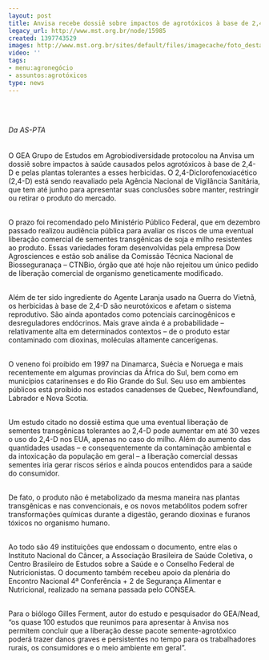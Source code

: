```yaml
---
layout: post
title: Anvisa recebe dossiê sobre impactos de agrotóxicos à base de 2,4-D
legacy_url: http://www.mst.org.br/node/15985
created: 1397743529
images: http://www.mst.org.br/sites/default/files/imagecache/foto_destaque/agrotoxico-morte.jpg
video: ''
tags:
- menu:agronegócio
- assuntos:agrotóxicos
type: news
---
```

<p>&nbsp;</p><p><br><em>Da AS-PTA<br></em><br><br>O GEA Grupo de Estudos em Agrobiodiversidade protocolou na Anvisa um dossiê sobre impactos à saúde causados pelos agrotóxicos à base de 2,4-D e pelas plantas tolerantes a esses herbicidas. O 2,4-Diclorofenoxiacético (2,4-D) está sendo reavaliado pela Agência Nacional de Vigilância Sanitária, que tem até junho para apresentar suas conclusões sobre manter, restringir ou retirar o produto do mercado.</p><p><br>O prazo foi recomendado pelo Ministério Público Federal, que em dezembro passado realizou audiência pública para avaliar os riscos de uma eventual liberação comercial de sementes transgênicas de soja e milho resistentes ao produto. Essas variedades foram desenvolvidas pela empresa Dow Agrosciences e estão sob análise da Comissão Técnica Nacional de Biosseguranaça – CTNBio, órgão que até hoje não rejeitou um único pedido de liberação comercial de organismo geneticamente modificado.</p><p><br>Além de ter sido ingrediente do Agente Laranja usado na Guerra do Vietnã, os herbicidas à base de 2,4-D são neurotóxicos e afetam o sistema reprodutivo. São ainda apontados como potenciais carcinogênicos e desreguladores endócrinos. Mais grave ainda é a probabilidade – relativamente alta em determinados contextos – de o produto estar contaminado com dioxinas, moléculas altamente cancerígenas.</p><p><br>O veneno foi proibido em 1997 na Dinamarca, Suécia e Noruega e mais recentemente em algumas províncias da África do Sul, bem como em municípios catarinenses e do Rio Grande do Sul. Seu uso em ambientes públicos está proibido nos estados canadenses de Quebec, Newfoundland, Labrador e Nova Scotia.</p><p><br>Um estudo citado no dossiê estima que uma eventual liberação de sementes transgênicas tolerantes ao 2,4-D pode aumentar em até 30 vezes o uso do 2,4-D nos EUA, apenas no caso do milho. Além do aumento das quantidades usadas – e consequentemente da contaminação ambiental e da intoxicação da população em geral – a liberação comercial dessas sementes iria gerar riscos sérios e ainda poucos entendidos para a saúde do consumidor.</p><p><br>De fato, o produto não é metabolizado da mesma maneira nas plantas transgênicas e nas convencionais, e os novos metabólitos podem sofrer transformações químicas durante a digestão, gerando dioxinas e furanos tóxicos no organismo humano.</p><p><br>Ao todo são 49 instituições que endossam o documento, entre elas o Instituto Nacional do Câncer, a Associação Brasileira de Saúde Coletiva, o Centro Brasileiro de Estudos sobre a Saúde e o Conselho Federal de Nutricionistas. O documento também recebeu apoio da plenária do Encontro Nacional 4ª Conferência + 2 de Segurança Alimentar e Nutricional, realizado na semana passada pelo CONSEA.</p><p><br>Para o biólogo Gilles Ferment, autor do estudo e pesquisador do GEA/Nead, “os quase 100 estudos que reunimos para apresentar à Anvisa nos permitem concluir que a liberação desse pacote semente-agrotóxico poderá trazer danos graves e persistentes no tempo para os trabalhadores rurais, os consumidores e o meio ambiente em geral”.</p><p>&nbsp;</p><p>&nbsp;</p>
